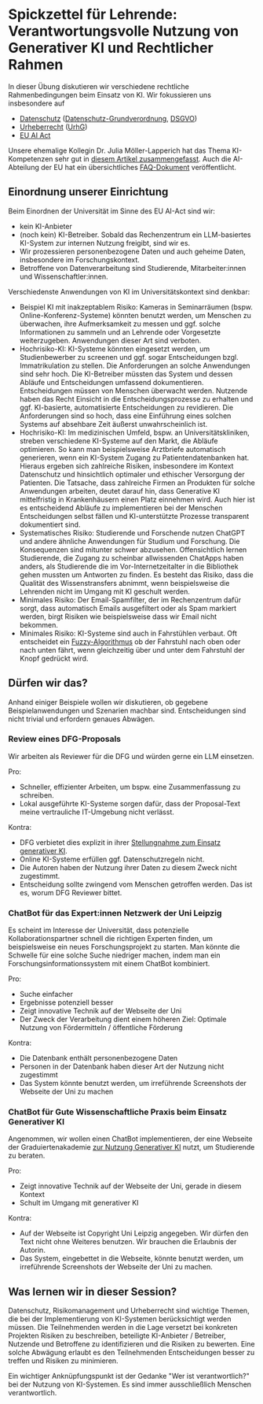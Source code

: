 # Spickzettel für Lehrende: Verantwortungsvolle Nutzung von Generativer KI und Rechtlicher Rahmen

In dieser Übung diskutieren wir verschiedene rechtliche Rahmenbedingungen beim Einsatz von KI. Wir fokussieren uns insbesondere auf
* [Datenschutz](https://de.wikipedia.org/wiki/Datenschutz) ([Datenschutz-Grundverordnung](https://de.wikipedia.org/wiki/Datenschutz-Grundverordnung), [DSGVO](https://dejure.org/gesetze/DSGVO))
* [Urheberrecht](https://de.wikipedia.org/wiki/Urheberrecht) ([UrhG](https://www.gesetze-im-internet.de/urhg/))
* [EU AI Act](https://eur-lex.europa.eu/legal-content/EN/TXT/HTML/?uri=OJ:L_202401689)

Unsere ehemalige Kollegin Dr. Julia Möller-Lapperich hat das Thema KI-Kompetenzen sehr gut in [diesem Artikel zusammengefasst](https://www.nomos.de/wp-content/uploads/2025/04/Aufsatz_NJ_2025_05.pdf). 
Auch die AI-Abteilung der EU hat ein übersichtliches [FAQ-Dokument](https://digital-strategy.ec.europa.eu/en/faqs/ai-literacy-questions-answers) veröffentlicht.

## Einordnung unserer Einrichtung

Beim Einordnen der Universität im Sinne des EU AI-Act sind wir:
* kein KI-Anbieter
* (noch kein) KI-Betreiber. Sobald das Rechenzentrum ein LLM-basiertes KI-System zur internen Nutzung freigibt, sind wir es.
* Wir prozessieren personenbezogene Daten und auch geheime Daten, insbesondere im Forschungskontext.
* Betroffene von Datenverarbeitung sind Studierende, Mitarbeiter:innen und Wissenschaftler:innen.

Verschiedenste Anwendungen von KI im Universitätskontext sind denkbar:
* Beispiel KI mit inakzeptablem Risiko: Kameras in Seminarräumen (bspw. Online-Konferenz-Systeme) könnten benutzt werden, um Menschen zu überwachen, ihre Aufmerksamkeit zu messen und ggf. solche Informationen zu sammeln und an Lehrende oder Vorgesetzte weiterzugeben. Anwendungen dieser Art sind verboten.
* Hochrisiko-KI: KI-Systeme könnten eingesetzt werden, um Studienbewerber zu screenen und ggf. sogar Entscheidungen bzgl. Immatrikulation zu stellen. Die Anforderungen an solche Anwendungen sind sehr hoch. Die KI-Betreiber müssten das System und dessen Abläufe und Entscheidungen umfassend dokumentieren. Entscheidungen müssen von Menschen überwacht werden. Nutzende haben das Recht Einsicht in die Entscheidungsprozesse zu erhalten und ggf. KI-basierte, automatisierte Entscheidungen zu revidieren. Die Anforderungen sind so hoch, dass eine Einführung eines solchen Systems auf absehbare Zeit äußerst unwahrscheinlich ist.
* Hochrisiko-KI: Im medizinischen Umfeld, bspw. an Universitätskliniken, streben verschiedene KI-Systeme auf den Markt, die Abläufe optimieren. So kann man beispielsweise Arztbriefe automatisch generieren, wenn ein KI-System Zugang zu Patientendatenbanken hat. Hieraus ergeben sich zahlreiche Risiken, insbesondere im Kontext Datenschutz und hinsichtlich optimaler und ethischer Versorgung der Patienten. Die Tatsache, dass zahlreiche Firmen an Produkten für solche Anwendungen arbeiten, deutet darauf hin, dass Generative KI mittelfristig in Krankenhäusern einen Platz einnehmen wird. Auch hier ist es entscheidend Abläufe zu implementieren bei der Menschen Entscheidungen selbst fällen und KI-unterstützte Prozesse transparent dokumentiert sind.
* Systematisches Risiko: Studierende und Forschende nutzen ChatGPT und andere ähnliche Anwendungen für Studium und Forschung. Die Konsequenzen sind mitunter schwer abzusehen. Offensichtlich lernen Studierende, die Zugang zu scheinbar allwissenden ChatApps haben anders, als Studierende die im Vor-Internetzeitalter in die Bibliothek gehen mussten um Antworten zu finden. Es besteht das Risiko, dass die Qualität des Wissenstransfers abnimmt, wenn beispielsweise die Lehrenden nicht im Umgang mit KI geschult werden.
* Minimales Risiko: Der Email-Spamfilter, der im Rechenzentrum dafür sorgt, dass automatisch Emails ausgefiltert oder als Spam markiert werden, birgt Risiken wie beispielsweise dass wir Email nicht bekommen. 
* Minimales Risiko: KI-Systeme sind auch in Fahrstühlen verbaut. Oft entscheidet ein [Fuzzy-Algorithmus](https://de.wikipedia.org/wiki/Fuzzylogik) ob der Fahrstuhl nach oben oder nach unten fährt, wenn gleichzeitig über und unter dem Fahrstuhl der Knopf gedrückt wird.

## Dürfen wir das?

Anhand einiger Beispiele wollen wir diskutieren, ob gegebene Beispielanwendungen und Szenarien machbar sind. Entscheidungen sind nicht trivial und erfordern genaues Abwägen.

### Review eines DFG-Proposals

Wir arbeiten als Reviewer für die DFG und würden gerne ein LLM einsetzen.

Pro:
* Schneller, effizienter Arbeiten, um bspw. eine Zusammenfassung zu schreiben.
* Lokal ausgeführte KI-Systeme sorgen dafür, dass der Proposal-Text meine vertrauliche IT-Umgebung nicht verlässt.

Kontra:
* DFG verbietet dies explizit in ihrer [Stellungnahme zum Einsatz generativer KI](https://www.dfg.de/resource/blob/289674/ff57cf46c5ca109cb18533b21fba49bd/230921-stellungnahme-praesidium-ki-ai-data.pdf).
* Online KI-Systeme erfüllen ggf. Datenschutzregeln nicht.
* Die Autoren haben der Nutzung ihrer Daten zu diesem Zweck nicht zugestimmt.
* Entscheidung sollte zwingend vom Menschen getroffen werden. Das ist es, worum DFG Reviewer bittet.

### ChatBot für das Expert:innen Netzwerk der Uni Leipzig

Es scheint im Interesse der Universität, dass potenzielle Kollaborationspartner schnell die richtigen Experten finden, um beispielsweise ein neues Forschungsprojekt zu starten. Man könnte die Schwelle für eine solche Suche niedriger machen, indem man ein Forschungsinformationssystem mit einem ChatBot kombiniert.

Pro:
* Suche einfacher
* Ergebnisse potenziell besser
* Zeigt innovative Technik auf der Webseite der Uni
* Der Zweck der Verarbeitung dient einem höheren Ziel: Optimale Nutzung von Fördermitteln / öffentliche Förderung

Kontra:
* Die Datenbank enthält personenbezogene Daten
* Personen in der Datenbank haben dieser Art der Nutzung nicht zugestimmt
* Das System könnte benutzt werden, um irreführende Screenshots der Webseite der Uni zu machen

### ChatBot für Gute Wissenschaftliche Praxis beim Einsatz Generativer KI

Angenommen, wir wollen einen ChatBot implementieren, der eine Webseite der Graduiertenakademie [zur Nutzung Generativer KI](https://www.ga.uni-leipzig.de/qualitaetsentwicklung/nutzung-von-generativer-kuenstlicher-intelligenz) nutzt, um Studierende zu beraten.

Pro:
* Zeigt innovative Technik auf der Webseite der Uni, gerade in diesem Kontext
* Schult im Umgang mit generativer KI

Kontra:
* Auf der Webseite ist Copyright Uni Leipzig angegeben. Wir dürfen den Text nicht ohne Weiteres benutzen. Wir brauchen die Erlaubnis der Autorin.
* Das System, eingebettet in die Webseite, könnte benutzt werden, um irreführende Screenshots der Webseite der Uni zu machen.

## Was lernen wir in dieser Session?

Datenschutz, Risikomanagement und Urheberrecht sind wichtige Themen, die bei der Implementierung von KI-Systemen berücksichtigt werden müssen.
Die Teilnehmenden werden in die Lage versetzt bei konkreten Projekten Risiken zu beschreiben, beteiligte KI-Anbieter / Betreiber, Nutzende und Betroffene zu identifizieren und die Risiken zu bewerten.
Eine solche Abwägung erlaubt es den Teilnehmenden Entscheidungen besser zu treffen und Risiken zu minimieren.

Ein wichtiger Anknüpfungspunkt ist der Gedanke "Wer ist verantwortlich?" bei der Nutzung von KI-Systemen. Es sind immer ausschließlich Menschen verantwortlich.
